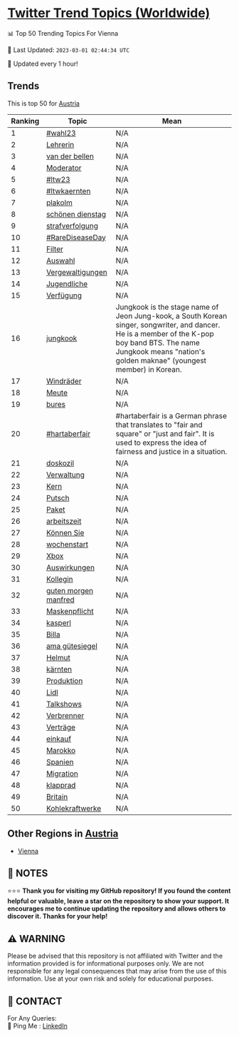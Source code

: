 [Twitter Trend Topics (Worldwide)](https://github.com/ErcinDedeoglu/Twitter-Trend-Topics)
==========


📊 Top 50 Trending Topics For Vienna

📆 Last Updated: `2023-03-01 02:44:34 UTC`

🔧 Updated every 1 hour!


## Trends

This is top 50 for [Austria](</Austria>)

| Ranking | Topic | Mean |
| ------- | ------------ | ------------ |
| 1 | [#wahl23](http://twitter.com/search?q=%23wahl23) | N/A |
| 2 | [Lehrerin](http://twitter.com/search?q=Lehrerin) | N/A |
| 3 | [van der bellen](http://twitter.com/search?q=van+der+bellen) | N/A |
| 4 | [Moderator](http://twitter.com/search?q=Moderator) | N/A |
| 5 | [#ltw23](http://twitter.com/search?q=%23ltw23) | N/A |
| 6 | [#ltwkaernten](http://twitter.com/search?q=%23ltwkaernten) | N/A |
| 7 | [plakolm](http://twitter.com/search?q=plakolm) | N/A |
| 8 | [schönen dienstag](http://twitter.com/search?q=sch%c3%b6nen+dienstag) | N/A |
| 9 | [strafverfolgung](http://twitter.com/search?q=strafverfolgung) | N/A |
| 10 | [#RareDiseaseDay](http://twitter.com/search?q=%23RareDiseaseDay) | N/A |
| 11 | [Filter](http://twitter.com/search?q=Filter) | N/A |
| 12 | [Auswahl](http://twitter.com/search?q=Auswahl) | N/A |
| 13 | [Vergewaltigungen](http://twitter.com/search?q=Vergewaltigungen) | N/A |
| 14 | [Jugendliche](http://twitter.com/search?q=Jugendliche) | N/A |
| 15 | [Verfügung](http://twitter.com/search?q=Verf%c3%bcgung) | N/A |
| 16 | [jungkook](http://twitter.com/search?q=jungkook) | Jungkook is the stage name of Jeon Jung-kook, a South Korean singer, songwriter, and dancer. He is a member of the K-pop boy band BTS. The name Jungkook means "nation's golden maknae" (youngest member) in Korean. |
| 17 | [Windräder](http://twitter.com/search?q=Windr%c3%a4der) | N/A |
| 18 | [Meute](http://twitter.com/search?q=Meute) | N/A |
| 19 | [bures](http://twitter.com/search?q=bures) | N/A |
| 20 | [#hartaberfair](http://twitter.com/search?q=%23hartaberfair) | #hartaberfair is a German phrase that translates to "fair and square" or "just and fair". It is used to express the idea of fairness and justice in a situation. |
| 21 | [doskozil](http://twitter.com/search?q=doskozil) | N/A |
| 22 | [Verwaltung](http://twitter.com/search?q=Verwaltung) | N/A |
| 23 | [Kern](http://twitter.com/search?q=Kern) | N/A |
| 24 | [Putsch](http://twitter.com/search?q=Putsch) | N/A |
| 25 | [Paket](http://twitter.com/search?q=Paket) | N/A |
| 26 | [arbeitszeit](http://twitter.com/search?q=arbeitszeit) | N/A |
| 27 | [Können Sie](http://twitter.com/search?q=K%c3%b6nnen+Sie) | N/A |
| 28 | [wochenstart](http://twitter.com/search?q=wochenstart) | N/A |
| 29 | [Xbox](http://twitter.com/search?q=Xbox) | N/A |
| 30 | [Auswirkungen](http://twitter.com/search?q=Auswirkungen) | N/A |
| 31 | [Kollegin](http://twitter.com/search?q=Kollegin) | N/A |
| 32 | [guten morgen manfred](http://twitter.com/search?q=guten+morgen+manfred) | N/A |
| 33 | [Maskenpflicht](http://twitter.com/search?q=Maskenpflicht) | N/A |
| 34 | [kasperl](http://twitter.com/search?q=kasperl) | N/A |
| 35 | [Billa](http://twitter.com/search?q=Billa) | N/A |
| 36 | [ama gütesiegel](http://twitter.com/search?q=ama+g%c3%bctesiegel) | N/A |
| 37 | [Helmut](http://twitter.com/search?q=Helmut) | N/A |
| 38 | [kärnten](http://twitter.com/search?q=k%c3%a4rnten) | N/A |
| 39 | [Produktion](http://twitter.com/search?q=Produktion) | N/A |
| 40 | [Lidl](http://twitter.com/search?q=Lidl) | N/A |
| 41 | [Talkshows](http://twitter.com/search?q=Talkshows) | N/A |
| 42 | [Verbrenner](http://twitter.com/search?q=Verbrenner) | N/A |
| 43 | [Verträge](http://twitter.com/search?q=Vertr%c3%a4ge) | N/A |
| 44 | [einkauf](http://twitter.com/search?q=einkauf) | N/A |
| 45 | [Marokko](http://twitter.com/search?q=Marokko) | N/A |
| 46 | [Spanien](http://twitter.com/search?q=Spanien) | N/A |
| 47 | [Migration](http://twitter.com/search?q=Migration) | N/A |
| 48 | [klapprad](http://twitter.com/search?q=klapprad) | N/A |
| 49 | [Britain](http://twitter.com/search?q=Britain) | N/A |
| 50 | [Kohlekraftwerke](http://twitter.com/search?q=Kohlekraftwerke) | N/A |



## Other Regions in [Austria](</Austria>)

* [Vienna](</Austria/Vienna.md>)



## 📝 NOTES

⭐⭐⭐ **Thank you for visiting my GitHub repository! If you found the content helpful or valuable, leave a star on the repository to show your support. It encourages me to continue updating the repository and allows others to discover it. Thanks for your help!**


## ⚠️ WARNING

Please be advised that this repository is not affiliated with Twitter and the information provided is for informational purposes only. We are not responsible for any legal consequences that may arise from the use of this information. Use at your own risk and solely for educational purposes.


## 📨 CONTACT

 For Any Queries:  
            🏓 Ping Me : [LinkedIn](https://www.linkedin.com/in/ercindedeoglu/)
